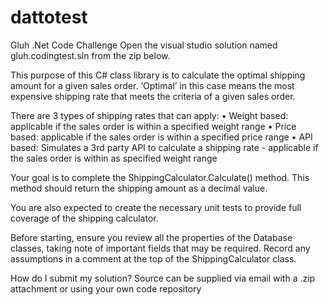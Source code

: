 # dattotest

Gluh .Net Code Challenge
Open the visual studio solution named gluh.codingtest.sln
 from the zip below.

This purpose of this C# class library is to calculate the optimal shipping amount for a given sales order. ‘Optimal’ in this case means the most expensive shipping rate that meets the criteria of a given sales order. 


There are 3 types of shipping rates that can apply:
•	Weight based: applicable if the sales order is within a specified weight range
•	Price based: applicable if the sales order is within a specified price range
•	API based: Simulates a 3rd party API to calculate a shipping rate - applicable if the sales order is within as specified weight range


Your goal is to complete the ShippingCalculator.Calculate() method. This method should return the shipping amount as a decimal value.


You are also expected to create the necessary unit tests to provide full coverage of the shipping calculator.


Before starting, ensure you review all the properties of the Database classes, taking note of important fields that may be required. Record any assumptions in a comment at the top of the ShippingCalculator class.


How do I submit my solution?
Source can be supplied via email with a .zip attachment or using your own code repository
